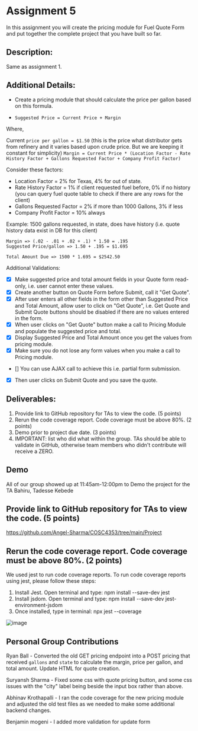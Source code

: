 # Assignment 5

In this assignment you will create the pricing module for Fuel Quote Form and put together the complete project that you have built so far.

## Description:

Same as assignment 1.

## Additional Details:

- Create a pricing module that should calculate the price per gallon based on this formula.

- `Suggested Price = Current Price + Margin`

Where,

Current `price per gallon = $1.50` (this is the price what distributor gets from refinery and it varies based upon crude price. But we are keeping it constant for simplicity)
`Margin = Current Price * (Location Factor - Rate History Factor + Gallons Requested Factor + Company Profit Factor)`

Consider these factors:

- Location Factor = 2% for Texas, 4% for out of state.
- Rate History Factor = 1% if client requested fuel before, 0% if no history (you can query fuel quote table to check if there are any rows for the client)
- Gallons Requested Factor = 2% if more than 1000 Gallons, 3% if less
- Company Profit Factor = 10% always

Example:
1500 gallons requested, in state, does have history (i.e. quote history data exist in DB for this client)

```
Margin => (.02 - .01 + .02 + .1) * 1.50 = .195
Suggested Price/gallon => 1.50 + .195 = $1.695

Total Amount Due => 1500 * 1.695 = $2542.50
```

Additional Validations:

- [x] Make suggested price and total amount fields in your Quote form read-only, i.e. user cannot enter these values.
- [x] Create another button on Quote Form before Submit, call it "Get Quote".
- [x] After user enters all other fields in the form other than Suggested Price and Total Amount, allow user to click on "Get Quote", i.e. Get Quote and Submit Quote buttons should be disabled if there are no values entered in the form.
- [x] When user clicks on "Get Quote" button make a call to Pricing Module and populate the suggested price and total.
- [x] Display Suggested Price and Total Amount once you get the values from pricing module.
- [x] Make sure you do not lose any form values when you make a call to Pricing module.
- [] You can use AJAX call to achieve this i.e. partial form submission.
- [x] Then user clicks on Submit Quote and you save the quote.

## Deliverables:

1. Provide link to GitHub repository for TAs to view the code. (5 points)
2. Rerun the code coverage report. Code coverage must be above 80%. (2 points)
3. Demo prior to project due date. (3 points)
4. IMPORTANT: list who did what within the group. TAs should be able to validate in GitHub, otherwise team members who didn't contribute will receive a ZERO.

## Demo

All of our group showed up at 11:45am-12:00pm to Demo the project for the TA Bahiru, Tadesse Kebede

## Provide link to GitHub repository for TAs to view the code. (5 points)

https://github.com/Angel-Sharma/COSC4353/tree/main/Project

## Rerun the code coverage report. Code coverage must be above 80%. (2 points)
We used jest to run code coverage reports. To run code coverage reports using jest, please follow these steps:

1.  Install Jest. Open terminal and type: npm install --save-dev jest
2.  Install jsdom. Open terminal and type: npm install --save-dev jest-environment-jsdom
3.  Once installed, type in terminal: npx jest --coverage

![image](https://github.com/Angel-Sharma/COSC4353/assets/159072900/13b2b311-0e45-4328-b198-95662b8d8e11)

## Personal Group Contributions

Ryan Ball - Converted the old GET pricing endpoint into a POST pricing that received `gallons` and `state` to calculate the margin, price per gallon, and total amount. Update HTML for quote creation.

Suryansh Sharma - Fixed some css with quote pricing button, and some css issues with the "city" label being beside the input box rather than above.

Abhinav Krothapalli - I ran the code coverage for the new pricing module and adjusted the old test files as we needed to make some additional backend changes.

Benjamin mogeni - I added more validation for update form